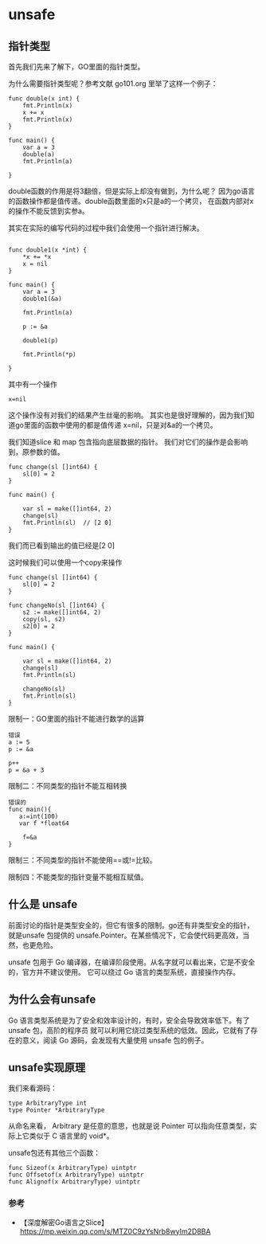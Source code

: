 # unsafe


## 指针类型
首先我们先来了解下，GO里面的指针类型。

为什么需要指针类型呢？参考文献 go101.org 里举了这样一个例子：

````
func double(x int) {
	fmt.Println(x)
	x += x
	fmt.Println(x)
}

func main() {
	var a = 3
	double(a)
	fmt.Println(a)

}
````

double函数的作用是将3翻倍，但是实际上却没有做到，为什么呢？
因为go语言的函数操作都是值传递。double函数里面的x只是a的一个拷贝，
在函数内部对x的操作不能反馈到实参a。

其实在实际的编写代码的过程中我们会使用一个指针进行解决。

````

func double1(x *int) {
	*x += *x
	x = nil
}

func main() {
	var a = 3
	double1(&a)

	fmt.Println(a)

	p := &a

	double1(p)

	fmt.Println(*p)

}

````

其中有一个操作
````
x=nil
````

这个操作没有对我们的结果产生丝毫的影响。
其实也是很好理解的，因为我们知道go里面的函数中使用的都是值传递
x=nil，只是对&a的一个拷贝。

我们知道slice 和 map 包含指向底层数据的指针。
我们对它们的操作是会影响到，原参数的值。

````
func change(sl []int64) {
	sl[0] = 2
}

func main() {

	var sl = make([]int64, 2)
	change(sl)
	fmt.Println(sl)  // [2 0]
}
````
我们而已看到输出的值已经是[2 0]

这时候我们可以使用一个copy来操作
````
func change(sl []int64) {
	sl[0] = 2
}

func changeNo(sl []int64) {
	s2 := make([]int64, 2)
	copy(sl, s2)
	s2[0] = 2
}

func main() {

	var sl = make([]int64, 2)
	change(sl)
	fmt.Println(sl)

	changeNo(sl)
	fmt.Println(sl)
}
````

限制一：GO里面的指针不能进行数学的运算

````
错误
a := 5
p := &a

p++
p = &a + 3
````
限制二：不同类型的指针不能互相转换

````
错误的
func main(){
   a:=int(100)
   var f *float64

    f=&a
}
````
限制三：不同类型的指针不能使用==或!=比较。

限制四：不能类型的指针变量不能相互赋值。

## 什么是 unsafe

前面讨论的指针是类型安全的，但它有很多的限制。go还有非类型安全的指针，就是unsafe
包提供的 unsafe.Pointer。在某些情况下，它会使代码更高效，当然，也更危险。

unsafe 包用于 Go 编译器，在编译阶段使用。从名字就可以看出来，它是不安全的，官方并不建议使用。
它可以绕过 Go 语言的类型系统，直接操作内存。


## 为什么会有unsafe

Go 语言类型系统是为了安全和效率设计的，有时，安全会导致效率低下。有了 unsafe 包，高阶的程序员
就可以利用它绕过类型系统的低效。因此，它就有了存在的意义，阅读 Go 源码，会发现有大量使用 unsafe 包的例子。

## unsafe实现原理

我们来看源码：

````
type ArbitraryType int
type Pointer *ArbitraryType
````

从命名来看， Arbitrary 是任意的意思，也就是说 Pointer 可以指向任意类型，实际上它类似于 C 语言里的 void*。

unsafe包还有其他三个函数：
````
func Sizeof(x ArbitraryType) uintptr
func Offsetof(x ArbitraryType) uintptr
func Alignof(x ArbitraryType) uintptr
````



### 参考
- 【深度解密Go语言之Slice】 https://mp.weixin.qq.com/s/MTZ0C9zYsNrb8wyIm2D8BA    

















































